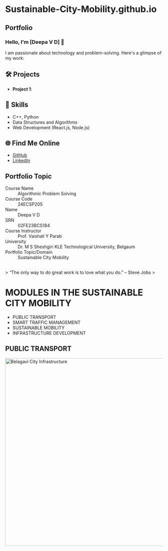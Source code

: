# Sustainable-City-Mobility.github.io
## Portfolio

### Hello, I'm [Deepa V D] 👋

I am passionate about technology and problem-solving. Here's a glimpse of my work:

## 🛠️ Projects
- **Project 1**: 

## 🚀 Skills
- C++, Python
- Data Structures and Algorithms
- Web Development (React.js, Node.js)

## 🌐 Find Me Online
- [GitHub](https://github.com/your-github-deepavd2004)
- [LinkedIn](https://linkedin.com/in/your-linkedin-profile)

## Portfolio Topic

<dl>
<dt>Course Name</dt>
<dd>Algorithmic Problem Solving</dd>
<dt>Course Code</dt>
<dd>24ECSP205</dd>
<dt>Name</dt>
<dd>Deepa V D</dd>
<dt>SRN</dt>
<dd>02FE23BCS184</dd>
<dt>Course Instructor</dt>
<dd>Prof. Vaishali Y Parab</dd>
<dt>University</dt>
<dd>Dr. M S Sheshgiri KLE Technological University, Belgaum</dd>
<dt>Portfolio Topic/Domain</dt>
<dd>Sustainable City Mobility</dd>
</dl>

<br> 
> “The only way to do great work is to love what you do.” – Steve Jobs
>

# MODULES IN THE SUSTAINABLE CITY MOBILITY
- PUBLIC TRANSPORT
- SMART TRAFFIC MANAGEMENT
- SUSTAINABLE MOBILITY
- INFRASTRUCTURE DEVELOPMENT

## PUBLIC TRANSPORT
<img src="https://i0.wp.com/belagaviinfra.co.in/wp-content/uploads/2022/11/Picsart_22-11-09_19-24-00-500-scaled.jpg?w=1280&ssl=1" 
     alt="Belagavi City Infrastructure" 
     title="Belagavi City View" 
     width="600" />


